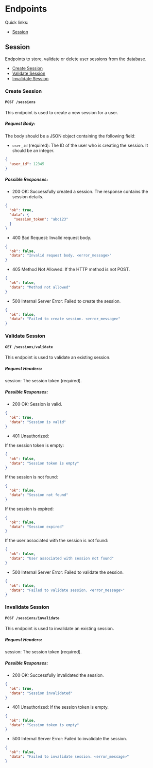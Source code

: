 # Endpoints

Quick links:

- [Session](#session)

## Session

Endpoints to store, validate or delete user sessions from the database.

- [Create Session](#create-session)
- [Validate Session](#validate-session)
- [Invalidate Session](#invalidate-session)

### **Create Session**

#### `POST /sessions`

This endpoint is used to create a new session for a user.

##### Request Body:

The body should be a JSON object containing the following field:

- `user_id` (required): The ID of the user who is creating the session. It should be an integer.

```json
{
  "user_id": 12345
}
```

##### Possible Responses:

- 200 OK: Successfully created a session. The response contains the session details.

```json
{
  "ok": true,
  "data": {
    "session_token": "abc123"
  }
}
```

- 400 Bad Request: Invalid request body.

```json
{
  "ok": false,
  "data": "Invalid request body. <error_message>"
}
```

- 405 Method Not Allowed: If the HTTP method is not POST.

```json
{
  "ok": false,
  "data": "Method not allowed"
}
```

- 500 Internal Server Error: Failed to create the session.

```json
{
  "ok": false,
  "data": "Failed to create session. <error_message>"
}
```

### Validate Session

#### `GET /sessions/validate`

This endpoint is used to validate an existing session.

##### Request Headers:

session: The session token (required).

##### Possible Responses:

- 200 OK: Session is valid.

```json
{
  "ok": true,
  "data": "Session is valid"
}
```

- 401 Unauthorized:

If the session token is empty:

```json
{
  "ok": false,
  "data": "Session token is empty"
}
```

If the session is not found:

```json
{
  "ok": false,
  "data": "Session not found"
}
```

If the session is expired:

```json
{
  "ok": false,
  "data": "Session expired"
}
```

If the user associated with the session is not found:

```json
{
  "ok": false,
  "data": "User associated with session not found"
}
```

- 500 Internal Server Error: Failed to validate the session.

```json
{
  "ok": false,
  "data": "Failed to validate session. <error_message>"
}
```

### Invalidate Session

#### `POST /sessions/invalidate`

This endpoint is used to invalidate an existing session.

##### Request Headers:

session: The session token (required).

##### Possible Responses:

- 200 OK: Successfully invalidated the session.

```json
{
  "ok": true,
  "data": "Session invalidated"
}
```

- 401 Unauthorized: If the session token is empty.

```json
{
  "ok": false,
  "data": "Session token is empty"
}
```

- 500 Internal Server Error: Failed to invalidate the session.

```json
{
  "ok": false,
  "data": "Failed to invalidate session. <error_message>"
}
```
